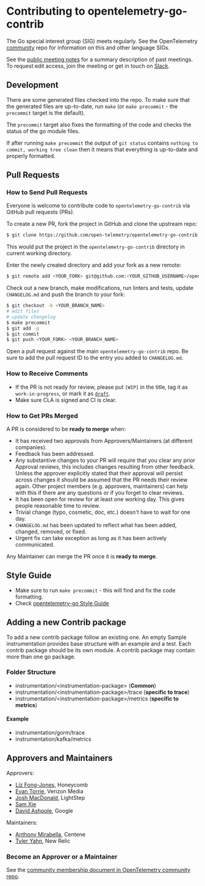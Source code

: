 # Contributing to opentelemetry-go-contrib

The Go special interest group (SIG) meets regularly. See the
OpenTelemetry
[community](https://github.com/open-telemetry/community#golang-sdk)
repo for information on this and other language SIGs.

See the [public meeting
notes](https://docs.google.com/document/d/1A63zSWX0x2CyCK_LoNhmQC4rqhLpYXJzXbEPDUQ2n6w/edit#heading=h.9tngw7jdwd6b)
for a summary description of past meetings. To request edit access,
join the meeting or get in touch on
[Slack](https://cloud-native.slack.com/archives/C01NPAXACKT).

## Development

There are some generated files checked into the repo. To make sure
that the generated files are up-to-date, run `make` (or `make
precommit` - the `precommit` target is the default).

The `precommit` target also fixes the formatting of the code and
checks the status of the go module files.

If after running `make precommit` the output of `git status` contains
`nothing to commit, working tree clean` then it means that everything
is up-to-date and properly formatted.

## Pull Requests

### How to Send Pull Requests

Everyone is welcome to contribute code to `opentelemetry-go-contrib` via
GitHub pull requests (PRs).

To create a new PR, fork the project in GitHub and clone the upstream
repo:

```sh
$ git clone https://github.com/open-telemetry/opentelemetry-go-contrib
```
This would put the project in the `opentelemetry-go-contrib` directory in
current working directory.

Enter the newly created directory and add your fork as a new remote:

```sh
$ git remote add <YOUR_FORK> git@github.com:<YOUR_GITHUB_USERNAME>/opentelemetry-go
```

Check out a new branch, make modifications, run linters and tests, update
`CHANGELOG.md` and push the branch to your fork:

```sh
$ git checkout -b <YOUR_BRANCH_NAME>
# edit files
# update changelog
$ make precommit
$ git add -p
$ git commit
$ git push <YOUR_FORK> <YOUR_BRANCH_NAME>
```

Open a pull request against the main `opentelemetry-go-contrib` repo. Be sure to add the pull
request ID to the entry you added to `CHANGELOG.md`.

### How to Receive Comments

* If the PR is not ready for review, please put `[WIP]` in the title,
  tag it as `work-in-progress`, or mark it as
  [`draft`](https://github.blog/2019-02-14-introducing-draft-pull-requests/).
* Make sure CLA is signed and CI is clear.

### How to Get PRs Merged

A PR is considered to be **ready to merge** when:

* It has received two approvals from Approvers/Maintainers (at
  different companies).
* Feedback has been addressed.
* Any substantive changes to your PR will require that you clear any prior
  Approval reviews, this includes changes resulting from other feedback. Unless
  the approver explicitly stated that their approval will persist across
  changes it should be assumed that the PR needs their review again. Other
  project members (e.g. approvers, maintainers) can help with this if there are
  any questions or if you forget to clear reviews.
* It has been open for review for at least one working day. This gives
  people reasonable time to review.
* Trivial change (typo, cosmetic, doc, etc.) doesn't have to wait for
  one day.
* `CHANGELOG.md` has been updated to reflect what has been
  added, changed, removed, or fixed.
* Urgent fix can take exception as long as it has been actively
  communicated.

Any Maintainer can merge the PR once it is **ready to merge**.

## Style Guide

* Make sure to run `make precommit` - this will find and fix the code
  formatting.
* Check [opentelemetry-go Style Guide](https://github.com/open-telemetry/opentelemetry-go/blob/main/CONTRIBUTING.md#style-guide)

## Adding a new Contrib package

To add a new contrib package follow an existing one. An empty Sample instrumentation
provides base structure with an example and a test. Each contrib package 
should be its own module. A contrib package may contain more than one go package.

### Folder Structure
- instrumentation/\<instrumentation-package>  (**Common**)
- instrumentation/\<instrumentation-package>/trace (**specific to trace**)
- instrumentation/\<instrumentation-package>/metrics (**specific to metrics**)

#### Example
- instrumentation/gorm/trace
- instrumentation/kafka/metrics

## Approvers and Maintainers

Approvers:

- [Liz Fong-Jones](https://github.com/lizthegrey), Honeycomb
- [Evan Torrie](https://github.com/evantorrie), Verizon Media
- [Josh MacDonald](https://github.com/jmacd), LightStep
- [Sam Xie](https://github.com/XSAM)
- [David Ashpole](https://github.com/dashpole), Google

Maintainers:

- [Anthony Mirabella](https://github.com/Aneurysm9), Centene
- [Tyler Yahn](https://github.com/MrAlias), New Relic

### Become an Approver or a Maintainer

See the [community membership document in OpenTelemetry community
repo](https://github.com/open-telemetry/community/blob/main/community-membership.md).
